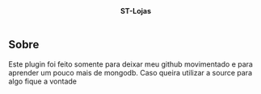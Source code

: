 <div align="center">
  <b>ST-Lojas</b><br><br>
</div>

## Sobre

Este plugin foi feito somente para deixar meu github movimentado e para aprender um pouco mais de mongodb. Caso queira utilizar a source para algo fique a vontade